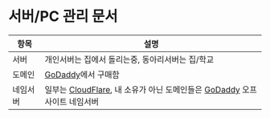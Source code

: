서버/PC 관리 문서
========

항목     | 설명
---------|--------------------------------------------------
서버     | 개인서버는 집에서 돌리는중, 동아리서버는 집/학교
도메인   | [GoDaddy]에서 구매함
네임서버 | 일부는 [CloudFlare], 내 소유가 아닌 도메인들은 [GoDaddy] 오프사이트 네임서버

[GoDaddy]: https://kr.godaddy.com/
[CloudFlare]: https://www.cloudflare.com/
